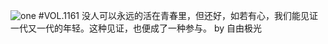 ![one](http://image.wufazhuce.com/Fh7OzcpPtSnfC4s60p07sEdvjIzg)
#VOL.1161
没人可以永远的活在青春里，但还好，如若有心，我们能见证一代又一代的年轻。这种见证，也便成了一种参与。 by 自由极光